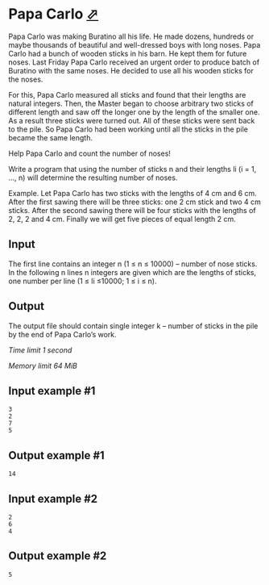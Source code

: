 # Papa Carlo [⬀](https://www.e-olymp.com/en/problems/2549)

Papa Carlo was making Buratino all his life. He made dozens, hundreds or maybe thousands of beautiful and well-dressed boys with long noses. Papa Carlo had a bunch of wooden sticks in his barn. He kept them for future noses. Last Friday Papa Carlo received an urgent order to produce batch of Buratino with the same noses. He decided to use all his wooden sticks for the noses.

For this, Papa Carlo measured all sticks and found that their lengths are natural integers. Then, the Master began to choose arbitrary two sticks of different length and saw off the longer one by the length of the smaller one. As a result three sticks were turned out. All of these sticks were sent back to the pile. So Papa Carlo had been working until all the sticks in the pile became the same length.

Help Papa Carlo and count the number of noses!

Write a program that using the number of sticks n and their lengths li (i = 1, ..., n) will determine the resulting number of noses.

Example. Let Papa Carlo has two sticks with the lengths of 4 cm and 6 cm. After the first sawing there will be three sticks: one 2 cm stick and two 4 cm sticks. After the second sawing there will be four sticks with the lengths of 2, 2, 2 and 4 cm. Finally we will get five pieces of equal length 2 cm.

## Input

The first line contains an integer n (1 ≤ n ≤ 10000) – number of nose sticks. In the following n lines n integers are given which are the lengths of sticks, one number per line (1 ≤ li ≤10000; 1 ≤ i ≤ n).

## Output

The output file should contain single integer k – number of sticks in the pile by the end of Papa Carlo’s work.

_Time limit 1 second_

_Memory limit 64 MiB_

## Input example #1
```
3
2
7
5
```

## Output example #1
```
14
```

## Input example #2
```
2
6
4
```

## Output example #2
```
5
```
